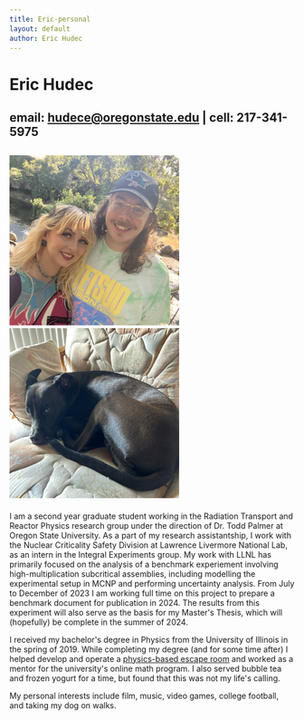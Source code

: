 ```yaml
---
title: Eric-personal
layout: default
author: Eric Hudec
---
```

# Eric Hudec

## email: [hudece@oregonstate.edu](mailto:hudece@oregonstate.edu) | cell: 217-341-5975

<img src="images/selfie_y2.jpeg" height="300" width="300"> <img src="images/porter.jpeg" height="300" width="300">
--------------


I am a second year graduate student working in the Radiation Transport and Reactor Physics research group under the direction of Dr. Todd Palmer at Oregon State University. As a part of my research assistantship, I work with the Nuclear Criticality Safety Division at Lawrence Livermore National Lab, as an intern in the Integral Experiments group. My work with LLNL has primarily focused on the analysis of a benchmark experiement involving high-multiplication subcritical assemblies, including modelling the experimental setup in MCNP and performing uncertainty analysis. From July to December of 2023 I am working full time on this project to prepare a benchmark document for publication in 2024. The results from this experiment will also serve as the basis for my Master's Thesis, which will (hopefully) be complete in the summer of 2024.

I received my bachelor's degree in Physics from the University of Illinois in the spring of 2019. While completing my degree (and for some time after) I helped develop and operate a [physics-based escape room](https://www.nytimes.com/2019/05/04/science/escape-room-lab-physics.html) and worked as a mentor for the university's online math program. I also served bubble tea and frozen yogurt for a time, but found that this was not my life's calling. 

My personal interests include film, music, video games, college football, and taking my dog on walks. 

